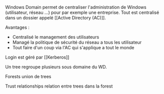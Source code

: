 Windows Domain permet de centraliser l'administration de Windows (utilisateur, réseau …) pour par exemple une entreprise. Tout est centralisé dans un dossier appelé [[Active Directory (AC)]]. 

Avantages : 
- Centralisé le management des utilisateurs
- Managé la politique de sécurité du réseau a tous les utilisateur
- Tout faire d'un coup via l'AC qui s'applique a tout le monde

Login est géré par [[Kerberos]]

Un tree regroupe plusieurs sous domaine du WD. 

Forests union de trees

Trust relationships  relation entre trees dans la forest